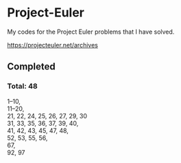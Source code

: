 # Project-Euler

My codes for the Project Euler problems that I have solved.

https://projecteuler.net/archives


## Completed
### Total: 48
1–10,  
11–20,  
21, 22, 24, 25, 26, 27, 29, 30  
31, 33, 35, 36, 37, 39, 40,  
41, 42, 43, 45, 47, 48,  
52, 53, 55, 56,  
67,  
92, 97
